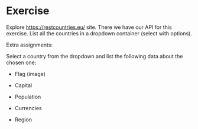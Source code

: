 # Exercise

Explore https://restcountries.eu/ site. There we have our API for this exercise. List all the countries in a dropdown container (select with options).

Extra assignments:

Select a country from the dropdown and list the following data about the chosen one:
    
   - Flag (image)
      
   - Capital
  
   - Population
  
   - Currencies
  
   - Region
